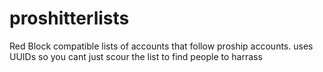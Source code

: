 # proshitterlists
Red Block compatible lists of accounts that follow proship accounts. uses UUIDs so you cant just scour the list to find people to harrass
